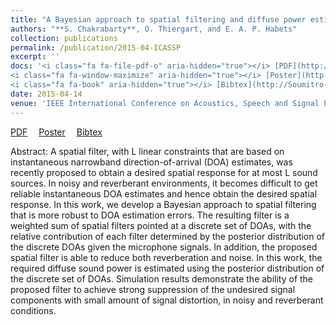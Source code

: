 ```yaml
---
title: "A Bayesian approach to spatial filtering and diffuse power estimation for joint dereverberation and noise reduction"
authors: "**S. Chakrabarty**, O. Thiergart, and E. A. P. Habets"
collection: publications
permalink: /publication/2015-04-ICASSP
excerpt: ''
docs: '<i class="fa fa-file-pdf-o" aria-hidden="true"></i> [PDF](http://Soumitro-Chakrabarty.github.io/files/16_ICASSP_paper.pdf)&emsp;
<i class="fa fa-window-maximize" aria-hidden="true"></i> [Poster](http://Soumitro-Chakrabarty.github.io/files/15_ICASSP_poster.pdf)&emsp;
<i class="fa fa-book" aria-hidden="true"></i> [Bibtex](http://Soumitro-Chakrabarty.github.io/files/15_ICASSP_bib.tex)'
date: 2015-04-14
venue: 'IEEE International Conference on Acoustics, Speech and Signal Processing (ICASSP), Australia'
---
```


<i class="fa fa-file-pdf-o" aria-hidden="true"></i> [PDF](http://Soumitro-Chakrabarty.github.io/files/16_ICASSP_paper.pdf)&emsp;
<i class="fa fa-window-maximize" aria-hidden="true"></i> [Poster](http://Soumitro-Chakrabarty.github.io/files/15_ICASSP_poster.pdf)&emsp;
<i class="fa fa-book" aria-hidden="true"></i> [Bibtex](http://Soumitro-Chakrabarty.github.io/files/15_ICASSP_bib.tex)

Abstract: A spatial filter, with L linear constraints that are based on instantaneous
narrowband direction-of-arrival (DOA) estimates, was recently
proposed to obtain a desired spatial response for at most L
sound sources. In noisy and reverberant environments, it becomes
difficult to get reliable instantaneous DOA estimates and hence obtain
the desired spatial response. In this work, we develop a Bayesian
approach to spatial filtering that is more robust to DOA estimation
errors. The resulting filter is a weighted sum of spatial filters pointed
at a discrete set of DOAs, with the relative contribution of each filter
determined by the posterior distribution of the discrete DOAs given
the microphone signals. In addition, the proposed spatial filter is able
to reduce both reverberation and noise. In this work, the required
diffuse sound power is estimated using the posterior distribution of
the discrete set of DOAs. Simulation results demonstrate the ability
of the proposed filter to achieve strong suppression of the undesired
signal components with small amount of signal distortion, in noisy
and reverberant conditions.
